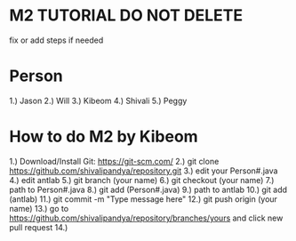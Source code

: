 # M2 TUTORIAL DO NOT DELETE
fix or add steps if needed

# Person #
1.) Jason
2.) Will
3.) Kibeom
4.) Shivali
5.) Peggy

# How to do M2 by Kibeom
1.) Download/Install Git: https://git-scm.com/
2.) git clone https://github.com/shivalipandya/repository.git
3.) edit your Person#.java
4.) edit antlab
5.) git branch (your name)
6.) git checkout (your name)
7.) path to Person#.java
8.) git add (Person#.java)
9.) path to antlab
10.) git add (antlab)
11.) git commit -m "Type message here"
12.) git push origin (your name)
13.) go to https://github.com/shivalipandya/repository/branches/yours and click new pull request
14.) 


